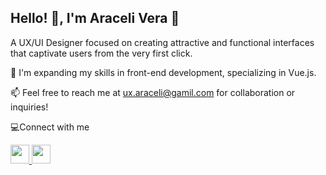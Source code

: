 ## Hello! 👋, I'm Araceli Vera 🌸
A UX/UI Designer focused on creating attractive and functional interfaces that captivate users from the very first click.

🌱 I'm expanding my skills in front-end development, specializing in Vue.js.

📫 Feel free to reach me at ux.araceli@gamil.com for collaboration or inquiries!


💻Connect with me

<a href="https://www.linkedin.com/in/aracelivg/">
    <img src="https://i.pinimg.com/564x/0c/54/79/0c5479e1eeca3d119c2f9bbb90ce80a6.jpg" width="30" />
</a>

<a href="https://www.linkedin.com/in/aracelivg/">
    <img src="https://img.freepik.com/vector-premium/ilustracion-icono-behance-logotipo-aplicacion-behance-icono-redes-sociales_561158-3664.jpg" width="30" />
</a>

